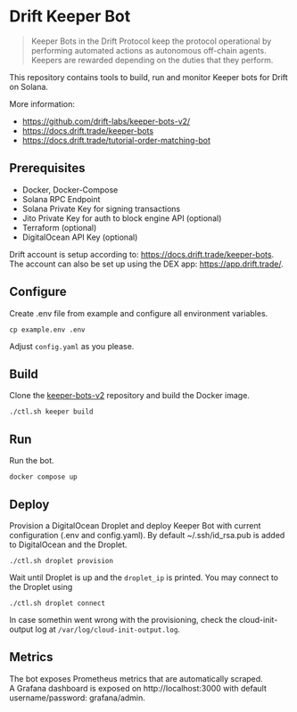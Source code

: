 # Drift Keeper Bot

> Keeper Bots in the Drift Protocol keep the protocol operational by performing automated actions as autonomous off-chain agents. Keepers are rewarded depending on the duties that they perform.

This repository contains tools to build, run and monitor Keeper bots for Drift on Solana.

More information:
- https://github.com/drift-labs/keeper-bots-v2/
- https://docs.drift.trade/keeper-bots
- https://docs.drift.trade/tutorial-order-matching-bot

## Prerequisites

- Docker, Docker-Compose
- Solana RPC Endpoint
- Solana Private Key for signing transactions
- Jito Private Key for auth to block engine API (optional)
- Terraform (optional)
- DigitalOcean API Key (optional)

Drift account is setup according to: https://docs.drift.trade/keeper-bots.  
The account can also be set up using the DEX app: https://app.drift.trade/.  

## Configure

Create .env file from example and configure all environment variables.

```
cp example.env .env
```

Adjust `config.yaml` as you please.

## Build

Clone the [keeper-bots-v2](https://github.com/drift-labs/keeper-bots-v2/) repository and build the Docker image.

```
./ctl.sh keeper build
```

## Run

Run the bot.

```
docker compose up
```

## Deploy

Provision a DigitalOcean Droplet and deploy Keeper Bot with current configuration (.env and config.yaml).
By default ~/.ssh/id_rsa.pub is added to DigitalOcean and the Droplet.

```
./ctl.sh droplet provision
```

Wait until Droplet is up and the `droplet_ip` is printed. You may connect to the Droplet using

```
./ctl.sh droplet connect
```

In case somethin went wrong with the provisioning, check the cloud-init-output log at `/var/log/cloud-init-output.log`.

## Metrics

The bot exposes Prometheus metrics that are automatically scraped.  
A Grafana dashboard is exposed on http://localhost:3000 with default username/password: grafana/admin.
